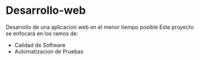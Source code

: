 # Desarrollo-web
Desarrollo de una aplicacion web en el menor tiempo posible
Este proyecto se enfocará en los ramos de:
- Calidad de Software
- Automatizacion de Pruebas
